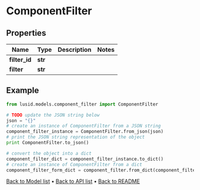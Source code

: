 # ComponentFilter


## Properties
Name | Type | Description | Notes
------------ | ------------- | ------------- | -------------
**filter_id** | **str** |  | 
**filter** | **str** |  | 

## Example

```python
from lusid.models.component_filter import ComponentFilter

# TODO update the JSON string below
json = "{}"
# create an instance of ComponentFilter from a JSON string
component_filter_instance = ComponentFilter.from_json(json)
# print the JSON string representation of the object
print ComponentFilter.to_json()

# convert the object into a dict
component_filter_dict = component_filter_instance.to_dict()
# create an instance of ComponentFilter from a dict
component_filter_form_dict = component_filter.from_dict(component_filter_dict)
```
[Back to Model list](../README.md#documentation-for-models) &#8226; [Back to API list](../README.md#documentation-for-api-endpoints) &#8226; [Back to README](../README.md)


